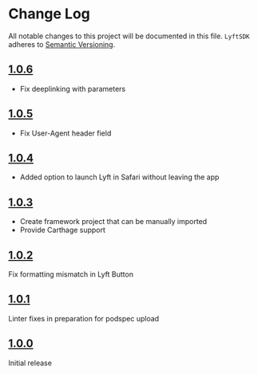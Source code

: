 # Change Log
All notable changes to this project will be documented in this file.
`LyftSDK` adheres to [Semantic Versioning](http://semver.org/).

## [1.0.6](https://github.com/lyft/Lyft-iOS-sdk/releases/tag/1.0.6)

- Fix deeplinking with parameters

## [1.0.5](https://github.com/lyft/Lyft-iOS-sdk/releases/tag/1.0.5)

- Fix User-Agent header field

## [1.0.4](https://github.com/lyft/Lyft-iOS-sdk/releases/tag/1.0.4)

- Added option to launch Lyft in Safari without leaving the app 

## [1.0.3](https://github.com/lyft/Lyft-iOS-sdk/releases/tag/1.0.3)

- Create framework project that can be manually imported
- Provide Carthage support

## [1.0.2](https://github.com/lyft/Lyft-iOS-sdk/releases/tag/1.0.2)

Fix formatting mismatch in Lyft Button

## [1.0.1](https://github.com/lyft/Lyft-iOS-sdk/releases/tag/1.0.1)

Linter fixes in preparation for podspec upload

## [1.0.0](https://github.com/lyft/Lyft-iOS-sdk/releases/tag/1.0.0)

Initial release
